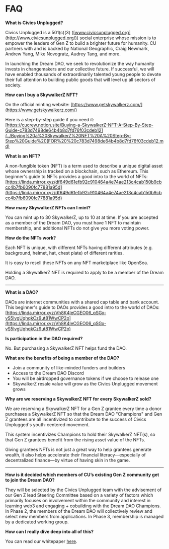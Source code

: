 # FAQ

**What is Civics Unplugged?**

Civics Unplugged is a 501(c)(3) ([www.civicsunplugged.org](http://www.civicsunplugged.org/)) social enterprise whose mission is to empower the leaders of Gen Z to build a brighter future for humanity. CU partners with and is backed by National Geographic, Craig Newmark, Andrew Yang, Mike Novogratz, Audrey Tang, and more.

In launching the Dream DAO, we seek to revolutionize the way humanity invests in changemakers and our collective future. If successful, we will have enabled thousands of extraordinarily talented young people to devote their full attention to building public goods that will level up all sectors of society.

**How can I buy a SkywalkerZ NFT?**

On the official minting website: [https://www.getskywalkerz.com/](https://www.getskywalkerz.com/)

Here is a step-by-step guide if you need it: [https://cucrew.notion.site/Buying-a-SkywalkerZ-NFT-A-Step-By-Step-Guide-c783d7498de64b4b8d7fd76f03cdeb12](../Buying%20a%20SkywalkerZ%20NFT%20A%20Step-By-Step%20Guide%20(FOR%20%20c783d7498de64b4b8d7fd76f03cdeb12.md)

**What is an NFT?**

A non-fungible token (NFT) is a term used to describe a unique digital asset whose ownership is tracked on a blockchain, such as Ethereum. This beginner's guide to NFTs provides a good intro to the world of NFTs: [https://linda.mirror.xyz/df649d61efb92c910464a4e74ae213c4cab150b9cbcc4b7fb6090fc77881a95d](https://linda.mirror.xyz/df649d61efb92c910464a4e74ae213c4cab150b9cbcc4b7fb6090fc77881a95d)

**How many SkywalkerZ NFTs can I mint?**

You can mint up to 30 SkywalkerZ, up to 10 at at time. If you are accepted as a member of the Dream DAO, you must have 1 NFT to maintain membership, and additional NFTs do not give you more voting power.

**How do the NFTs work?**

Each NFT is unique, with different NFTs having different attributes (e.g. background, helmet, hat, chest plate) of different rarities.

It is easy to resell these NFTs on any NFT marketplace like OpenSea.

Holding a SkywalkerZ NFT is required to apply to be a member of the Dream DAO.

---

**What is a DAO?**

DAOs are internet communities with a shared cap table and bank account. This beginner's guide to DAOs provides a good intro to the world of DAOs: [https://linda.mirror.xyz/Vh8K4leCGEO06_qSGx-vS5lvgUqhqkCz9ut81WwCP2o](https://linda.mirror.xyz/Vh8K4leCGEO06_qSGx-vS5lvgUqhqkCz9ut81WwCP2o)

**Is participation in the DAO required?**

No. But purchasing a SkywalkerZ NFT helps fund the DAO.

**What are the benefits of being a member of the DAO?**

- Join a community of like-minded funders and builders
- Access to the Dream DAO Discord
- You will be airdropped governance tokens if we choose to release one
- SkywalkerZ resale value will grow as the Civics Unplugged movement grows

**Why are we reserving a SkywalkerZ NFT for every SkywalkerZ sold?**

We are reserving a SkywalkerZ NFT for a Gen Z grantee every time a donor purchases a SkywalkerZ NFT so that the Dream DAO "Champions" and Gen Z grantees are all incentivized to contribute to the success of Civics Unplugged's youth-centered movement.

This system incentivizes Champions to hold their SkywalkerZ NFT(s), so that Gen Z grantees benefit from the rising asset value of the NFTs.

Giving grantees NFTs is not just a great way to help grantees generate wealth, it also helps accelerate their financial literacy—especially of decentralized finance—by virtue of having skin in the game.

---

**How is it decided which members of CU’s existing Gen Z community get to join the Dream DAO?**

They will be selected by the Civics Unplugged team with the advisement of our Gen Z lead Steering Committee based on a variety of factors which primarily focuses on involvement within the community and interest in learning web3 and engaging + cobuilding with the Dream DAO Champions. In Phase 2, the members of the Dream DAO will collectively review and select new members from applications. In Phase 3, membership is managed by a dedicated working group.

**How can I really dive deep into all of this?**

You can read our whitepaper [here](https://www.notion.so/Civics-Unplugged-s-Dream-DAO-A-Deeper-Dive-5142d24477064342b71267242f15749b?pvs=21).